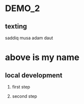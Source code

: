 # DEMO_2

## texting

saddiq musa adam daut 

# above is my name

## local development 

1. first step 

2. second step